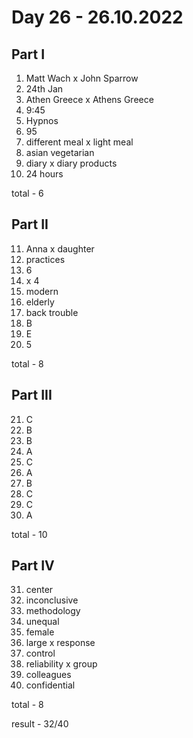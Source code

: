 # Day 26 - 26.10.2022

## Part I

1. Matt Wach x John Sparrow
2. 24th Jan
3. Athen Greece x Athens Greece
4. 9:45
5. Hypnos
6. 95
7. different meal x light meal
8. asian vegetarian
9. diary x diary products
10. 24 hours

total - 6

## Part II

11. Anna x daughter
12. practices
13. 6
14. x 4
15. modern
16. elderly
17. back trouble
18. B
19. E
20. 5

total - 8

## Part III

21. C
22. B
23. B
24. A
25. C
26. A
27. B
28. C
29. C
30. A

total - 10

## Part IV

31. center
32. inconclusive 
33. methodology
34. unequal
35. female
36. large x response
37. control
38. reliability x group
39. colleagues
40. confidential

total - 8

result - 32/40